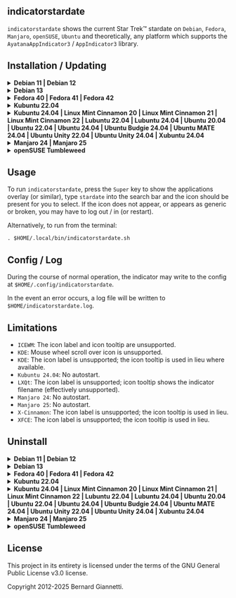 indicatorstardate
---

`indicatorstardate` shows the current Star Trek™ stardate on `Debian`, `Fedora`, `Manjaro`, `openSUSE`, `Ubuntu` and theoretically, any platform which supports the `AyatanaAppIndicator3` / `AppIndicator3` library.



Installation / Updating
-----------------------

<details><summary><b>Debian 11 | Debian 12</b></summary>

1. Install operating system packages:

    ```
    sudo apt-get -y install gir1.2-ayatanaappindicator3-0.1 gnome-shell-extension-appindicator libcairo2-dev libgirepository1.0-dev python3-pip python3-venv
    ```

2. Create a `Python3` virtual environment at `$HOME/.local/venv_indicators` and install `indicatorstardate`, including icons, .desktop and run script:
    ```
    indicator=indicatorstardate && \
    venv=$HOME/.local/venv_indicators && \
    if [ ! -d ${venv} ]; then python3 -m venv ${venv}; fi && \
    . ${venv}/bin/activate && \
    python3 -m pip install --upgrade PyGObject\<=3.50.0 ${indicator} && \
    deactivate && \
    . $(ls -d ${venv}/lib/python3.* | head -1)/site-packages/${indicator}/platform/linux/install.sh
    ```
3. For the `appindicator` extension to take effect, log out / in (or restart) and in a terminal run:
    ```
    gnome-extensions enable ubuntu-appindicators@ubuntu.com
    ```

</details>

<details><summary><b>Debian 13</b></summary>

1. Install operating system packages:

    ```
    sudo apt-get -y install gir1.2-ayatanaappindicator3-0.1 gnome-shell-extension-appindicator libcairo2-dev libgirepository-2.0-dev python3-pip python3-venv
    ```

2. Create a `Python3` virtual environment at `$HOME/.local/venv_indicators` and install `indicatorstardate`, including icons, .desktop and run script:
    ```
    indicator=indicatorstardate && \
    venv=$HOME/.local/venv_indicators && \
    if [ ! -d ${venv} ]; then python3 -m venv ${venv}; fi && \
    . ${venv}/bin/activate && \
    python3 -m pip install --upgrade PyGObject ${indicator} && \
    deactivate && \
    . $(ls -d ${venv}/lib/python3.* | head -1)/site-packages/${indicator}/platform/linux/install.sh
    ```
3. For the `appindicator` extension to take effect, log out / in (or restart) and in a terminal run:
    ```
    gnome-extensions enable ubuntu-appindicators@ubuntu.com
    ```

</details>

<details><summary><b>Fedora 40 | Fedora 41 | Fedora 42</b></summary>

1. Install operating system packages:

    ```
    sudo dnf -y install cairo-gobject-devel gcc gobject-introspection-devel libappindicator-gtk3 python3-devel python3-pip
    ```

2. Create a `Python3` virtual environment at `$HOME/.local/venv_indicators` and install `indicatorstardate`, including icons, .desktop and run script:
    ```
    indicator=indicatorstardate && \
    venv=$HOME/.local/venv_indicators && \
    if [ ! -d ${venv} ]; then python3 -m venv ${venv}; fi && \
    . ${venv}/bin/activate && \
    python3 -m pip install --upgrade PyGObject ${indicator} && \
    deactivate && \
    . $(ls -d ${venv}/lib/python3.* | head -1)/site-packages/${indicator}/platform/linux/install.sh
    ```
3. Install the `GNOME Shell` `AppIndicator and KStatusNotifierItem Support` [extension](https://extensions.gnome.org/extension/615/appindicator-support).

</details>

<details><summary><b>Kubuntu 22.04</b></summary>

1. Install operating system packages:

    ```
    sudo apt-get -y install gir1.2-ayatanaappindicator3-0.1 libcairo2-dev libgirepository1.0-dev python3-pip python3-venv
    ```

2. Create a `Python3` virtual environment at `$HOME/.local/venv_indicators` and install `indicatorstardate`, including icons, .desktop and run script:
    ```
    indicator=indicatorstardate && \
    venv=$HOME/.local/venv_indicators && \
    if [ ! -d ${venv} ]; then python3 -m venv ${venv}; fi && \
    . ${venv}/bin/activate && \
    python3 -m pip install --upgrade PyGObject\<=3.50.0 ${indicator} && \
    deactivate && \
    . $(ls -d ${venv}/lib/python3.* | head -1)/site-packages/${indicator}/platform/linux/install.sh
    ```
3. Install the `GNOME Shell` `AppIndicator and KStatusNotifierItem Support` [extension](https://extensions.gnome.org/extension/615/appindicator-support).

</details>

<details><summary><b>Kubuntu 24.04 | Linux Mint Cinnamon 20 | Linux Mint Cinnamon 21 | Linux Mint Cinnamon 22 | Lubuntu 22.04 | Lubuntu 24.04 | Ubuntu 20.04 | Ubuntu 22.04 | Ubuntu 24.04 | Ubuntu Budgie 24.04 | Ubuntu MATE 24.04 | Ubuntu Unity 22.04 | Ubuntu Unity 24.04 | Xubuntu 24.04</b></summary>

1. Install operating system packages:

    ```
    sudo apt-get -y install gir1.2-ayatanaappindicator3-0.1 libcairo2-dev libgirepository1.0-dev python3-pip python3-venv
    ```

2. Create a `Python3` virtual environment at `$HOME/.local/venv_indicators` and install `indicatorstardate`, including icons, .desktop and run script:
    ```
    indicator=indicatorstardate && \
    venv=$HOME/.local/venv_indicators && \
    if [ ! -d ${venv} ]; then python3 -m venv ${venv}; fi && \
    . ${venv}/bin/activate && \
    python3 -m pip install --upgrade PyGObject\<=3.50.0 ${indicator} && \
    deactivate && \
    . $(ls -d ${venv}/lib/python3.* | head -1)/site-packages/${indicator}/platform/linux/install.sh
    ```
</details>

<details><summary><b>Manjaro 24 | Manjaro 25</b></summary>

1. Install operating system packages:

    ```
    sudo pacman -S --noconfirm cairo gcc libayatana-appindicator pkgconf
    ```

2. Create a `Python3` virtual environment at `$HOME/.local/venv_indicators` and install `indicatorstardate`, including icons, .desktop and run script:
    ```
    indicator=indicatorstardate && \
    venv=$HOME/.local/venv_indicators && \
    if [ ! -d ${venv} ]; then python3 -m venv ${venv}; fi && \
    . ${venv}/bin/activate && \
    python3 -m pip install --upgrade PyGObject ${indicator} && \
    deactivate && \
    . $(ls -d ${venv}/lib/python3.* | head -1)/site-packages/${indicator}/platform/linux/install.sh
    ```
</details>

<details><summary><b>openSUSE Tumbleweed</b></summary>

1. Install operating system packages:

    ```
    sudo zypper install -y cairo-devel gcc gobject-introspection-devel python3-devel typelib-1_0-AyatanaAppIndicator3-0_1
    ```

2. Create a `Python3` virtual environment at `$HOME/.local/venv_indicators` and install `indicatorstardate`, including icons, .desktop and run script:
    ```
    indicator=indicatorstardate && \
    venv=$HOME/.local/venv_indicators && \
    if [ ! -d ${venv} ]; then python3 -m venv ${venv}; fi && \
    . ${venv}/bin/activate && \
    python3 -m pip install --upgrade PyGObject ${indicator} && \
    deactivate && \
    . $(ls -d ${venv}/lib/python3.* | head -1)/site-packages/${indicator}/platform/linux/install.sh
    ```
3. Install the `GNOME Shell` `AppIndicator and KStatusNotifierItem Support` [extension](https://extensions.gnome.org/extension/615/appindicator-support).

</details>


Usage
-----

To run `indicatorstardate`, press the `Super` key to show the applications overlay (or similar), type `stardate` into the search bar and the icon should be present for you to select.  If the icon does not appear, or appears as generic or broken, you may have to log out / in (or restart).

Alternatively, to run from the terminal:

```. $HOME/.local/bin/indicatorstardate.sh```


Config / Log
------------

During the course of normal operation, the indicator may write to the config at `$HOME/.config/indicatorstardate`.

In the event an error occurs, a log file will be written to `$HOME/indicatorstardate.log`.


Limitations
-----------

- `ICEWM`: The icon label and icon tooltip are unsupported.
- `KDE`: Mouse wheel scroll over icon is unsupported.
- `KDE`: The icon label is unsupported; the icon tooltip is used in lieu where available.
- `Kubuntu 24.04`: No autostart.
- `LXQt`: The icon label is unsupported; icon tooltip shows the indicator filename (effectively unsupported).
- `Manjaro 24`: No autostart.
- `Manjaro 25`: No autostart.
- `X-Cinnamon`: The icon label is unsupported; the icon tooltip is used in lieu.
- `XFCE`: The icon label is unsupported; the icon tooltip is used in lieu.


Uninstall
---------

<details><summary><b>Debian 11 | Debian 12</b></summary>

1. Uninstall operating system packages:

    ```
    sudo apt-get -y remove gir1.2-ayatanaappindicator3-0.1 gnome-shell-extension-appindicator libcairo2-dev libgirepository1.0-dev python3-pip python3-venv
    ```

2. Uninstall the indicator from the `Python3` virtual environment, including icons, .desktop and run script:
    ```
    indicator=indicatorstardate && \
    venv=$HOME/.local/venv_indicators && \
    $(ls -d ${venv}/lib/python3.* | head -1)/site-packages/${indicator}/platform/linux/uninstall.sh && \
    . ${venv}/bin/activate && \
    python3 -m pip uninstall --yes ${indicator} && \
    count=$(python3 -m pip --disable-pip-version-check list | grep -o "indicator" | wc -l) && \
    deactivate && \
    if [ "$count" -eq "0" ]; then rm -f -r ${venv}; fi 
    ```

    The configuration directory `$HOME/.config/indicatorstardate` will not be deleted.

    The cache directory `$HOME/.cache/indicatorstardate` will be deleted.

    If no other indicators remain installed, the virtual environment will be deleted.

</details>

<details><summary><b>Debian 13</b></summary>

1. Uninstall operating system packages:

    ```
    sudo apt-get -y remove gir1.2-ayatanaappindicator3-0.1 gnome-shell-extension-appindicator libcairo2-dev libgirepository-2.0-dev python3-pip python3-venv
    ```

2. Uninstall the indicator from the `Python3` virtual environment, including icons, .desktop and run script:
    ```
    indicator=indicatorstardate && \
    venv=$HOME/.local/venv_indicators && \
    $(ls -d ${venv}/lib/python3.* | head -1)/site-packages/${indicator}/platform/linux/uninstall.sh && \
    . ${venv}/bin/activate && \
    python3 -m pip uninstall --yes ${indicator} && \
    count=$(python3 -m pip --disable-pip-version-check list | grep -o "indicator" | wc -l) && \
    deactivate && \
    if [ "$count" -eq "0" ]; then rm -f -r ${venv}; fi 
    ```

    The configuration directory `$HOME/.config/indicatorstardate` will not be deleted.

    The cache directory `$HOME/.cache/indicatorstardate` will be deleted.

    If no other indicators remain installed, the virtual environment will be deleted.

</details>

<details><summary><b>Fedora 40 | Fedora 41 | Fedora 42</b></summary>

1. Uninstall operating system packages:

    ```
    sudo dnf -y remove cairo-gobject-devel gcc gobject-introspection-devel libappindicator-gtk3 python3-devel python3-pip
    ```

2. Uninstall the indicator from the `Python3` virtual environment, including icons, .desktop and run script:
    ```
    indicator=indicatorstardate && \
    venv=$HOME/.local/venv_indicators && \
    $(ls -d ${venv}/lib/python3.* | head -1)/site-packages/${indicator}/platform/linux/uninstall.sh && \
    . ${venv}/bin/activate && \
    python3 -m pip uninstall --yes ${indicator} && \
    count=$(python3 -m pip --disable-pip-version-check list | grep -o "indicator" | wc -l) && \
    deactivate && \
    if [ "$count" -eq "0" ]; then rm -f -r ${venv}; fi 
    ```

    The configuration directory `$HOME/.config/indicatorstardate` will not be deleted.

    The cache directory `$HOME/.cache/indicatorstardate` will be deleted.

    If no other indicators remain installed, the virtual environment will be deleted.

3. The `GNOME Shell` `AppIndicator and KStatusNotifierItem Support` extension may be turned [off](https://extensions.gnome.org/extension/615/appindicator-support) if no longer in use by other indicators.

</details>

<details><summary><b>Kubuntu 22.04</b></summary>

1. Uninstall operating system packages:

    ```
    sudo apt-get -y remove gir1.2-ayatanaappindicator3-0.1 libcairo2-dev libgirepository1.0-dev python3-pip python3-venv
    ```

2. Uninstall the indicator from the `Python3` virtual environment, including icons, .desktop and run script:
    ```
    indicator=indicatorstardate && \
    venv=$HOME/.local/venv_indicators && \
    $(ls -d ${venv}/lib/python3.* | head -1)/site-packages/${indicator}/platform/linux/uninstall.sh && \
    . ${venv}/bin/activate && \
    python3 -m pip uninstall --yes ${indicator} && \
    count=$(python3 -m pip --disable-pip-version-check list | grep -o "indicator" | wc -l) && \
    deactivate && \
    if [ "$count" -eq "0" ]; then rm -f -r ${venv}; fi 
    ```

    The configuration directory `$HOME/.config/indicatorstardate` will not be deleted.

    The cache directory `$HOME/.cache/indicatorstardate` will be deleted.

    If no other indicators remain installed, the virtual environment will be deleted.

3. The `GNOME Shell` `AppIndicator and KStatusNotifierItem Support` extension may be turned [off](https://extensions.gnome.org/extension/615/appindicator-support) if no longer in use by other indicators.

</details>

<details><summary><b>Kubuntu 24.04 | Linux Mint Cinnamon 20 | Linux Mint Cinnamon 21 | Linux Mint Cinnamon 22 | Lubuntu 22.04 | Lubuntu 24.04 | Ubuntu 20.04 | Ubuntu 22.04 | Ubuntu 24.04 | Ubuntu Budgie 24.04 | Ubuntu MATE 24.04 | Ubuntu Unity 22.04 | Ubuntu Unity 24.04 | Xubuntu 24.04</b></summary>

1. Uninstall operating system packages:

    ```
    sudo apt-get -y remove gir1.2-ayatanaappindicator3-0.1 libcairo2-dev libgirepository1.0-dev python3-pip python3-venv
    ```

2. Uninstall the indicator from the `Python3` virtual environment, including icons, .desktop and run script:
    ```
    indicator=indicatorstardate && \
    venv=$HOME/.local/venv_indicators && \
    $(ls -d ${venv}/lib/python3.* | head -1)/site-packages/${indicator}/platform/linux/uninstall.sh && \
    . ${venv}/bin/activate && \
    python3 -m pip uninstall --yes ${indicator} && \
    count=$(python3 -m pip --disable-pip-version-check list | grep -o "indicator" | wc -l) && \
    deactivate && \
    if [ "$count" -eq "0" ]; then rm -f -r ${venv}; fi 
    ```

    The configuration directory `$HOME/.config/indicatorstardate` will not be deleted.

    The cache directory `$HOME/.cache/indicatorstardate` will be deleted.

    If no other indicators remain installed, the virtual environment will be deleted.

</details>

<details><summary><b>Manjaro 24 | Manjaro 25</b></summary>

1. Uninstall operating system packages:

    ```
    sudo pacman -R --noconfirm cairo gcc libayatana-appindicator pkgconf
    ```

2. Uninstall the indicator from the `Python3` virtual environment, including icons, .desktop and run script:
    ```
    indicator=indicatorstardate && \
    venv=$HOME/.local/venv_indicators && \
    $(ls -d ${venv}/lib/python3.* | head -1)/site-packages/${indicator}/platform/linux/uninstall.sh && \
    . ${venv}/bin/activate && \
    python3 -m pip uninstall --yes ${indicator} && \
    count=$(python3 -m pip --disable-pip-version-check list | grep -o "indicator" | wc -l) && \
    deactivate && \
    if [ "$count" -eq "0" ]; then rm -f -r ${venv}; fi 
    ```

    The configuration directory `$HOME/.config/indicatorstardate` will not be deleted.

    The cache directory `$HOME/.cache/indicatorstardate` will be deleted.

    If no other indicators remain installed, the virtual environment will be deleted.

</details>

<details><summary><b>openSUSE Tumbleweed</b></summary>

1. Uninstall operating system packages:

    ```
    sudo zypper remove -y cairo-devel gcc gobject-introspection-devel python3-devel typelib-1_0-AyatanaAppIndicator3-0_1
    ```

2. Uninstall the indicator from the `Python3` virtual environment, including icons, .desktop and run script:
    ```
    indicator=indicatorstardate && \
    venv=$HOME/.local/venv_indicators && \
    $(ls -d ${venv}/lib/python3.* | head -1)/site-packages/${indicator}/platform/linux/uninstall.sh && \
    . ${venv}/bin/activate && \
    python3 -m pip uninstall --yes ${indicator} && \
    count=$(python3 -m pip --disable-pip-version-check list | grep -o "indicator" | wc -l) && \
    deactivate && \
    if [ "$count" -eq "0" ]; then rm -f -r ${venv}; fi 
    ```

    The configuration directory `$HOME/.config/indicatorstardate` will not be deleted.

    The cache directory `$HOME/.cache/indicatorstardate` will be deleted.

    If no other indicators remain installed, the virtual environment will be deleted.

3. The `GNOME Shell` `AppIndicator and KStatusNotifierItem Support` extension may be turned [off](https://extensions.gnome.org/extension/615/appindicator-support) if no longer in use by other indicators.

</details>


License
-------

This project in its entirety is licensed under the terms of the GNU General Public License v3.0 license.

Copyright 2012-2025 Bernard Giannetti.
